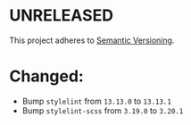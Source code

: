 # UNRELEASED

This project adheres to [Semantic Versioning](http://semver.org/).

# Changed:

- Bump `stylelint` from `13.13.0` to `13.13.1`
- Bump `stylelint-scss` from `3.19.0` to `3.20.1`
